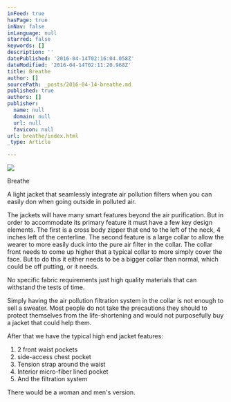 ```yaml
---
inFeed: true
hasPage: true
inNav: false
inLanguage: null
starred: false
keywords: []
description: ''
datePublished: '2016-04-14T02:16:04.058Z'
dateModified: '2016-04-14T02:11:20.968Z'
title: Breathe
author: []
sourcePath: _posts/2016-04-14-breathe.md
published: true
authors: []
publisher:
  name: null
  domain: null
  url: null
  favicon: null
url: breathe/index.html
_type: Article

---
```

![](https://the-grid-user-content.s3-us-west-2.amazonaws.com/a6ba45a5-c6d3-4a8c-b44c-64bead66d152.jpg)

Breathe

A light jacket that seamlessly integrate air pollution filters when you can easily don when going outside in polluted air.

The jackets will have many smart features beyond the air purification. But in order to accommodate its primary feature it must have a few key design elements. The first is a cross body zipper that end to the left of the neck, 4 inches left of the centerline. The second feature is a large collar to allow the wearer to more easily duck into the pure air filter in the collar. The collar front needs to come up higher that a typical collar to more simply cover the face. But to do this it either needs to be a bigger collar than normal, which could be off putting, or it needs.

No specific fabric requirements just high quality materials that can withstand the tests of time.

Simply having the air pollution filtration system in the collar is not enough to sell a sweater. Most people do not take the precautions they should to protect themselves from the life-shortening and would not purposefully buy a jacket that could help them.

After that we have the typical high end jacket features:

1. 2 front waist pockets
2. side-access chest pocket
3. Tension strap around the waist
4. Interior micro-fiber lined pocket
5. And the filtration system

There would be a woman and men's version.
